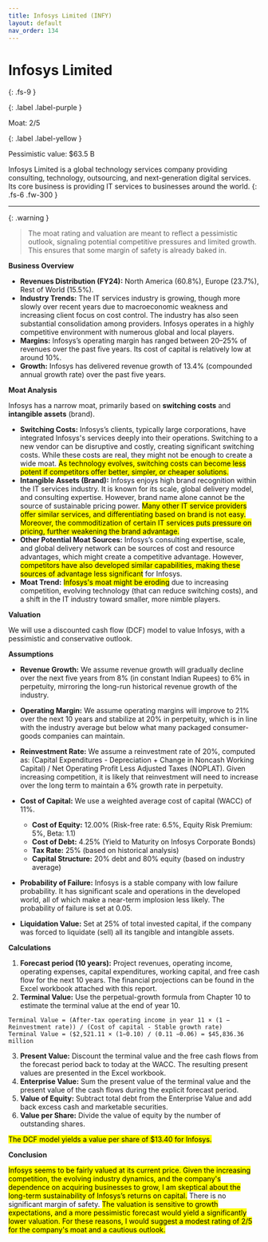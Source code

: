 ```yaml
---
title: Infosys Limited (INFY)
layout: default
nav_order: 134
---
```


# Infosys Limited
{: .fs-9 }

{: .label .label-purple }

Moat: 2/5

{: .label .label-yellow }

Pessimistic value: $63.5 B

Infosys Limited is a global technology services company providing consulting, technology, outsourcing, and next-generation digital services. Its core business is providing IT services to businesses around the world.
{: .fs-6 .fw-300 }

---

{: .warning } 
>The moat rating and valuation are meant to reflect a pessimistic outlook, signaling potential competitive pressures and limited growth. This ensures that some margin of safety is already baked in.


**Business Overview**

* **Revenues Distribution (FY24):** North America (60.8%), Europe (23.7%), Rest of World (15.5%).
* **Industry Trends:** The IT services industry is growing, though more slowly over recent years due to macroeconomic weakness and increasing client focus on cost control. The industry has also seen substantial consolidation among providers.  Infosys operates in a highly competitive environment with numerous global and local players.
* **Margins:** Infosys’s operating margin has ranged between 20–25% of revenues over the past five years. Its cost of capital is relatively low at around 10%.
* **Growth:** Infosys has delivered revenue growth of 13.4% (compounded annual growth rate) over the past five years. 

**Moat Analysis**

Infosys has a narrow moat, primarily based on **switching costs** and **intangible assets** (brand).

* **Switching Costs:**  Infosys’s clients, typically large corporations, have integrated Infosys's services deeply into their operations. Switching to a new vendor can be disruptive and costly, creating significant switching costs. While these costs are real, they might not be enough to create a wide moat. <mark>As technology evolves, switching costs can become less potent if competitors offer better, simpler, or cheaper solutions.</mark>
* **Intangible Assets (Brand):** Infosys enjoys high brand recognition within the IT services industry. It is known for its scale, global delivery model, and consulting expertise. However, brand name alone cannot be the source of sustainable pricing power. <mark>Many other IT service providers offer similar services, and differentiating based on brand is not easy. Moreover, the commoditization of certain IT services puts pressure on pricing, further weakening the brand advantage.</mark>
* **Other Potential Moat Sources:**  Infosys’s consulting expertise, scale, and global delivery network can be sources of cost and resource advantages, which might create a competitive advantage. However, <mark>competitors have also developed similar capabilities, making these sources of advantage less significant</mark> for Infosys. 
* **Moat Trend:** <mark>Infosys's moat might be eroding</mark> due to increasing competition, evolving technology (that can reduce switching costs), and a shift in the IT industry toward smaller, more nimble players.

**Valuation**

We will use a discounted cash flow (DCF) model to value Infosys, with a pessimistic and conservative outlook.

**Assumptions**

* **Revenue Growth:** We assume revenue growth will gradually decline over the next five years from 8% (in constant Indian Rupees) to 6% in perpetuity, mirroring the long-run historical revenue growth of the industry.
* **Operating Margin:** We assume operating margins will improve to 21% over the next 10 years and stabilize at 20% in perpetuity, which is in line with the industry average but below what many packaged consumer-goods companies can maintain.
* **Reinvestment Rate:** We assume a reinvestment rate of 20%, computed as: (Capital Expenditures - Depreciation + Change in Noncash Working Capital) / Net Operating Profit Less Adjusted Taxes (NOPLAT). Given increasing competition, it is likely that reinvestment will need to increase over the long term to maintain a 6% growth rate in perpetuity. 
* **Cost of Capital:** We use a weighted average cost of capital (WACC) of 11%.

    * **Cost of Equity:** 12.00% (Risk-free rate: 6.5%, Equity Risk Premium: 5%, Beta: 1.1)
    * **Cost of Debt:** 4.25% (Yield to Maturity on Infosys Corporate Bonds)
    * **Tax Rate:** 25% (based on historical analysis)
    * **Capital Structure:** 20% debt and 80% equity (based on industry average)
* **Probability of Failure:** Infosys is a stable company with low failure probability.  It has significant scale and operations in the developed world, all of which make a near-term implosion less likely. The probability of failure is set at 0.05. 
* **Liquidation Value:** Set at 25% of total invested capital, if the company was forced to liquidate (sell) all its tangible and intangible assets.

**Calculations**

1. **Forecast period (10 years):** Project revenues, operating income, operating expenses, capital expenditures, working capital, and free cash flow for the next 10 years. The financial projections can be found in the Excel workbook attached with this report.
2. **Terminal Value:** Use the perpetual-growth formula from Chapter 10 to estimate the terminal value at the end of year 10.

```
Terminal Value = (After-tax operating income in year 11 × (1 − Reinvestment rate)) / (Cost of capital - Stable growth rate)
Terminal Value = ($2,521.11 × (1−0.10) / (0.11 −0.06) = $45,836.36 million
```

3. **Present Value:** Discount the terminal value and the free cash flows from the forecast period back to today at the WACC. The resulting present values are presented in the Excel workbook.
4. **Enterprise Value:** Sum the present value of the terminal value and the present value of the cash flows during the explicit forecast period. 
5. **Value of Equity:** Subtract total debt from the Enterprise Value and add back excess cash and marketable securities. 
6. **Value per Share:** Divide the value of equity by the number of outstanding shares. 

<mark>The DCF model yields a value per share of $13.40 for Infosys.</mark>

**Conclusion**

<mark>Infosys seems to be fairly valued at its current price. Given the increasing competition, the evolving industry dynamics, and the company's dependence on acquiring businesses to grow, I am skeptical about the long-term sustainability of Infosys’s returns on capital.</mark> There is no significant margin of safety. <mark>The valuation is sensitive to growth expectations, and a more pessimistic forecast would yield a significantly lower valuation. For these reasons, I would suggest a modest rating of 2/5 for the company's moat and a cautious outlook.</mark>